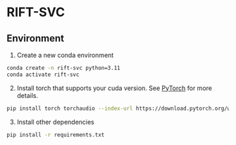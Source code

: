 # RIFT-SVC

## Environment

1. Create a new conda environment
```bash
conda create -n rift-svc python=3.11
conda activate rift-svc
```

2. Install torch that supports your cuda version. See [PyTorch](https://pytorch.org/get-started/locally/) for more details.
```bash
pip install torch torchaudio --index-url https://download.pytorch.org/whl/cu121
```

3. Install other dependencies
```bash
pip install -r requirements.txt
```
